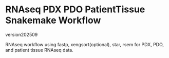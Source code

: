# RNAseq PDX PDO PatientTissue Snakemake Workflow 
version202509

RNAseq workflow using fastp, xengsort(optional), star, rsem for PDX, PDO, and patient tissue RNAseq data.
